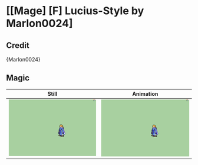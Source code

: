# [\[Mage\] \[F\] Lucius-Style by Marlon0024]

## Credit

{Marlon0024}
	
## Magic

| Still | Animation |
| :---: | :-------: |
| ![Magic still](./Magic_000.png) | ![Magic animation](./Magic.gif) |
